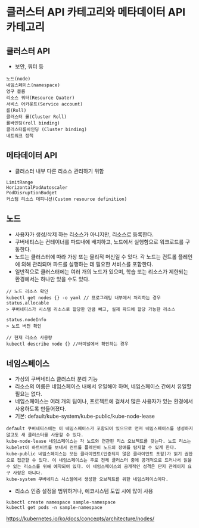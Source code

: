 # 클러스터 API 카테고리와 메타데이터 API 카테고리

## 클러스터 API
- 보안, 쿼터 등
```
노드(node)
네임스페이스(namespace)
영구 볼륨
리소스 쿼터(Resource Quater)
서비스 어카운트(Service account)
롤(Roll)
클러스터 롤(Cluster Roll)
롤바인딩(roll binding)
클러스터롤바인딩 (Cluster binding)
네트워크 정책
```

## 메타데이터 API
- 클러스터 내부 다른 리소스 관리하기 위함
```
LimitRange
HorizontalPodAutoscaler
PodDisruptionBudget
커스텀 리소스 데피니션(Custom resource definition)
```

## 노드
- 사용자가 생성/삭제 하는 리소스가 아니지만, 리소스로 등록한다.
- 쿠버네티스는 컨테이너를 파드내에 배치하고, 노드에서 실행함으로 워크로드를 구동한다.
- 노드는 클러스터에 따라 가상 또는 물리적 머신일 수 있다. 각 노드는 컨트롤 플레인에 의해 관리되며 파드를 실행하는 데 필요한 서비스를 포함한다.
- 일반적으로 클러스터에는 여러 개의 노드가 있으며, 학습 또는 리소스가 제한되는 환경에서는 하나만 있을 수도 있다.
```
// 노드 리소스 확인
kubectl get nodes {} -o yaml // 프로그래밍 내부에서 처리하는 경우
status.allocable
> 쿠버네티스가 시스템 리소스로 할당한 만큼 빼고, 실제 파드에 할당 가능한 리소스

status.nodeInfo
> 노드 버전 확인

// 현재 리소스 사용량
kubectl describe node {} //터미널에서 확인하는 경우
```

## 네임스페이스
- 가상의 쿠버네티스 클러스터 분리 기능
- 리소스의 이름은 네임스페이스 내에서 유일해야 하며, 네임스페이스 간에서 유일할 필요는 없다. 
- 네임스페이스는 여러 개의 팀이나, 프로젝트에 걸쳐서 많은 사용자가 있는 환경에서 사용하도록 만들어졌다. 
- 기본: default/kube-system/kube-public/kube-node-lease
```
default 쿠버네티스에는 이 네임스페이스가 포함되어 있으므로 먼저 네임스페이스를 생성하지 않고도 새 클러스터를 사용할 수 있다.
kube-node-lease 네임스페이스는 각 노드와 연관된 리스 오브젝트를 갖는다. 노드 리스는 kubelet이 하트비트를 보내서 컨트롤 플레인이 노드의 장애를 탐지할 수 있게 한다.
kube-public 네임스페이스는 모든 클라이언트(인증되지 않은 클라이언트 포함)가 읽기 권한으로 접근할 수 있다. 이 네임스페이스는 주로 전체 클러스터 중에 공개적으로 드러나서 읽을 수 있는 리소스를 위해 예약되어 있다. 이 네임스페이스의 공개적인 성격은 단지 관례이지 요구 사항은 아니다.
kube-system 쿠버네티스 시스템에서 생성한 오브젝트를 위한 네임스페이스이다.
```
- 리소스 인증 설정을 범위하거나, 에코시스템 도입 시에 많이 사용
```
kubectl create namespace sample-namespace
kubectl get pods -n sample-namespace
```

https://kubernetes.io/ko/docs/concepts/architecture/nodes/
